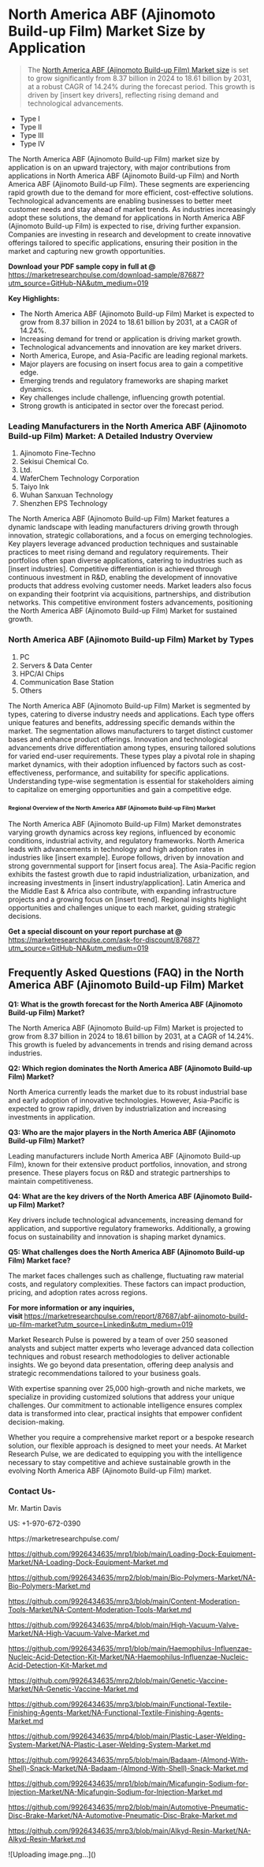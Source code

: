 <h1>North America ABF (Ajinomoto Build-up Film) Market&nbsp;Size by Application</h1><blockquote><p>The <a href="https://marketresearchpulse.com/download-sample/87687?utm_source=GitHub-NA&amp;utm_medium=019">North America ABF (Ajinomoto Build-up Film) Market size</a> is set to grow significantly from 8.37 billion in 2024 to 18.61 billion by 2031, at a robust CAGR of 14.24% during the forecast period. This growth is driven by [insert key drivers], reflecting rising demand and technological advancements.</p></blockquote><ul><li>Type I<li> Type II<li> Type III<li> Type IV</li></ul><p>The North America ABF (Ajinomoto Build-up Film) market size by application is on an upward trajectory, with major contributions from applications in North America ABF (Ajinomoto Build-up Film) and North America ABF (Ajinomoto Build-up Film). These segments are experiencing rapid growth due to the demand for more efficient, cost-effective solutions. Technological advancements are enabling businesses to better meet customer needs and stay ahead of market trends. As industries increasingly adopt these solutions, the demand for applications in North America ABF (Ajinomoto Build-up Film) is expected to rise, driving further expansion. Companies are investing in research and development to create innovative offerings tailored to specific applications, ensuring their position in the market and capturing new growth opportunities.</p><p><strong>Download your PDF sample copy in full at @ </strong><a href="https://marketresearchpulse.com/download-sample/87687?utm_source=GitHub-NA&amp;utm_medium=019">https://marketresearchpulse.com/download-sample/87687?utm_source=GitHub-NA&amp;utm_medium=019</a></p><p><strong>Key Highlights: </strong></p><ul><li>The North America ABF (Ajinomoto Build-up Film) Market is expected to grow from 8.37 billion in 2024 to 18.61 billion by 2031, at a CAGR of 14.24%.</li><li>Increasing demand for trend or application is driving market growth.</li><li>Technological advancements and innovation are key market drivers.</li><li>North America, Europe, and Asia-Pacific are leading regional markets.</li><li>Major players are focusing on insert focus area to gain a competitive edge.</li><li>Emerging trends and regulatory frameworks are shaping market dynamics.</li><li>Key challenges include challenge, influencing growth potential.</li><li>Strong growth is anticipated in sector over the forecast period.</li></ul><h3>Leading Manufacturers in the North America ABF (Ajinomoto Build-up Film) Market: A Detailed Industry Overview</h3><ol><li>Ajinomoto Fine-Techno</li><li>Sekisui Chemical Co.</li><li>Ltd.</li><li>WaferChem Technology Corporation</li><li>Taiyo Ink</li><li>Wuhan Sanxuan Technology</li><li>Shenzhen EPS Technology</li></ol><div class="flex max-w-full flex-col flex-grow"><div class="min-h-8 text-message flex w-full flex-col items-end gap-2 whitespace-normal break-words [.text-message+&amp;]:mt-5" dir="auto" data-message-author-role="assistant" data-message-id="fd8432e4-4910-450d-b182-61b7bfb0a01f" data-message-model-slug="gpt-4o"><div class="flex w-full flex-col gap-1 empty:hidden first:pt-[3px]"><div class="markdown prose w-full break-words dark:prose-invert light"><p>The North America ABF (Ajinomoto Build-up Film) Market features a dynamic landscape with leading manufacturers driving growth through innovation, strategic collaborations, and a focus on emerging technologies. Key players leverage advanced production techniques and sustainable practices to meet rising demand and regulatory requirements. Their portfolios often span diverse applications, catering to industries such as [insert industries]. Competitive differentiation is achieved through continuous investment in R&amp;D, enabling the development of innovative products that address evolving customer needs. Market leaders also focus on expanding their footprint via acquisitions, partnerships, and distribution networks. This competitive environment fosters advancements, positioning the North America ABF (Ajinomoto Build-up Film) Market for sustained growth.</p></div></div></div></div><h3>North America ABF (Ajinomoto Build-up Film) Market by Types</h3><ol><li>PC<li> Servers & Data Center<li> HPC/AI Chips<li> Communication Base Station<li> Others</li></ol><div class="flex max-w-full flex-col flex-grow"><div class="min-h-8 text-message flex w-full flex-col items-end gap-2 whitespace-normal break-words [.text-message+&amp;]:mt-5" dir="auto" data-message-author-role="assistant" data-message-id="084470be-0bb7-4664-bddf-5156b4f41249" data-message-model-slug="gpt-4o-mini"><div class="flex w-full flex-col gap-1 empty:hidden first:pt-[3px]"><div class="markdown prose w-full break-words dark:prose-invert light"><p>The North America ABF (Ajinomoto Build-up Film) Market is segmented by types, catering to diverse industry needs and applications. Each type offers unique features and benefits, addressing specific demands within the market. The segmentation allows manufacturers to target distinct customer bases and enhance product offerings. Innovation and technological advancements drive differentiation among types, ensuring tailored solutions for varied end-user requirements. These types play a pivotal role in shaping market dynamics, with their adoption influenced by factors such as cost-effectiveness, performance, and suitability for specific applications. Understanding type-wise segmentation is essential for stakeholders aiming to capitalize on emerging opportunities and gain a competitive edge.</p></div></div></div></div><h3><span style="font-size: 11px;">Regional Overview of the North America ABF (Ajinomoto Build-up Film) Market</span></h3><div class="flex max-w-full flex-col flex-grow"><div class="min-h-8 text-message flex w-full flex-col items-end gap-2 whitespace-normal break-words [.text-message+&amp;]:mt-5" dir="auto" data-message-author-role="assistant" data-message-id="e9038762-ce64-4e30-91c9-9bd413514231" data-message-model-slug="gpt-4o-mini"><div class="flex w-full flex-col gap-1 empty:hidden first:pt-[3px]"><div class="markdown prose w-full break-words dark:prose-invert light"><p>The North America ABF (Ajinomoto Build-up Film) Market demonstrates varying growth dynamics across key regions, influenced by economic conditions, industrial activity, and regulatory frameworks. North America leads with advancements in technology and high adoption rates in industries like [insert example]. Europe follows, driven by innovation and strong governmental support for [insert focus area]. The Asia-Pacific region exhibits the fastest growth due to rapid industrialization, urbanization, and increasing investments in [insert industry/application]. Latin America and the Middle East &amp; Africa also contribute, with expanding infrastructure projects and a growing focus on [insert trend]. Regional insights highlight opportunities and challenges unique to each market, guiding strategic decisions.</p></div></div></div></div><p><strong>Get a special discount on your report purchase at @ </strong><a href="https://marketresearchpulse.com/ask-for-discount/87687?utm_source=GitHub-NA&amp;utm_medium=019">https://marketresearchpulse.com/ask-for-discount/87687?utm_source=GitHub-NA&amp;utm_medium=019</a></p><h2>Frequently Asked Questions (FAQ) in the North America ABF (Ajinomoto Build-up Film) Market</h2><p><strong>Q1: What is the growth forecast for the North America ABF (Ajinomoto Build-up Film) Market?</strong></p><p>The North America ABF (Ajinomoto Build-up Film) Market is projected to grow from 8.37 billion in 2024 to 18.61 billion by 2031, at a CAGR of 14.24%. This growth is fueled by advancements in trends and rising demand across industries.</p><p><strong>Q2: Which region dominates the North America ABF (Ajinomoto Build-up Film) Market?</strong></p><p>North America currently leads the market due to its robust industrial base and early adoption of innovative technologies. However, Asia-Pacific is expected to grow rapidly, driven by industrialization and increasing investments in application.</p><p><strong>Q3: Who are the major players in the North America ABF (Ajinomoto Build-up Film) Market?</strong></p><p>Leading manufacturers include North America ABF (Ajinomoto Build-up Film), known for their extensive product portfolios, innovation, and strong presence. These players focus on R&amp;D and strategic partnerships to maintain competitiveness.</p><p><strong>Q4: What are the key drivers of the North America ABF (Ajinomoto Build-up Film) Market?</strong></p><p>Key drivers include technological advancements, increasing demand for application, and supportive regulatory frameworks. Additionally, a growing focus on sustainability and innovation is shaping market dynamics.</p><p><strong>Q5: What challenges does the North America ABF (Ajinomoto Build-up Film) Market face?</strong></p><p>The market faces challenges such as challenge, fluctuating raw material costs, and regulatory complexities. These factors can impact production, pricing, and adoption rates across regions.</p><p><strong>For more information or any inquiries, visit&nbsp;</strong><a href="https://marketresearchpulse.com/report/87687/abf-ajinomoto-build-up-film-market?utm_source=Linkedin&utm_medium=019">https://marketresearchpulse.com/report/87687/abf-ajinomoto-build-up-film-market?utm_source=Linkedin&utm_medium=019</a></p><p>Market Research Pulse is powered by a team of over 250 seasoned analysts and subject matter experts who leverage advanced data collection techniques and robust research methodologies to deliver actionable insights. We go beyond data presentation, offering deep analysis and strategic recommendations tailored to your business goals.</p><p>With expertise spanning over 25,000 high-growth and niche markets, we specialize in providing customized solutions that address your unique challenges. Our commitment to actionable intelligence ensures complex data is transformed into clear, practical insights that empower confident decision-making.</p><p>Whether you require a comprehensive market report or a bespoke research solution, our flexible approach is designed to meet your needs. At Market Research Pulse, we are dedicated to equipping you with the intelligence necessary to stay competitive and achieve sustainable growth in the evolving North America ABF (Ajinomoto Build-up Film) market.</p><h3><strong>Contact Us-</strong></h3><p>Mr. Martin Davis</p><p>US: +1-970-672-0390</p><p>https://marketresearchpulse.com/</p><p><a href="https://github.com/9926434635/mrp1/blob/main/Loading-Dock-Equipment-Market/NA-Loading-Dock-Equipment-Market.md">https://github.com/9926434635/mrp1/blob/main/Loading-Dock-Equipment-Market/NA-Loading-Dock-Equipment-Market.md</a></p><p><a href="https://github.com/9926434635/mrp2/blob/main/Bio-Polymers-Market/NA-Bio-Polymers-Market.md">https://github.com/9926434635/mrp2/blob/main/Bio-Polymers-Market/NA-Bio-Polymers-Market.md</a></p><p><a href="https://github.com/9926434635/mrp3/blob/main/Content-Moderation-Tools-Market/NA-Content-Moderation-Tools-Market.md">https://github.com/9926434635/mrp3/blob/main/Content-Moderation-Tools-Market/NA-Content-Moderation-Tools-Market.md</a></p><p><a href="https://github.com/9926434635/mrp4/blob/main/High-Vacuum-Valve-Market/NA-High-Vacuum-Valve-Market.md">https://github.com/9926434635/mrp4/blob/main/High-Vacuum-Valve-Market/NA-High-Vacuum-Valve-Market.md</a></p><p><a href="https://github.com/9926434635/mrp1/blob/main/Haemophilus-Influenzae-Nucleic-Acid-Detection-Kit-Market/NA-Haemophilus-Influenzae-Nucleic-Acid-Detection-Kit-Market.md">https://github.com/9926434635/mrp1/blob/main/Haemophilus-Influenzae-Nucleic-Acid-Detection-Kit-Market/NA-Haemophilus-Influenzae-Nucleic-Acid-Detection-Kit-Market.md</a></p><p><a href="https://github.com/9926434635/mrp2/blob/main/Genetic-Vaccine-Market/NA-Genetic-Vaccine-Market.md">https://github.com/9926434635/mrp2/blob/main/Genetic-Vaccine-Market/NA-Genetic-Vaccine-Market.md</a></p><p><a href="https://github.com/9926434635/mrp3/blob/main/Functional-Textile-Finishing-Agents-Market/NA-Functional-Textile-Finishing-Agents-Market.md">https://github.com/9926434635/mrp3/blob/main/Functional-Textile-Finishing-Agents-Market/NA-Functional-Textile-Finishing-Agents-Market.md</a></p><p><a href="https://github.com/9926434635/mrp4/blob/main/Plastic-Laser-Welding-System-Market/NA-Plastic-Laser-Welding-System-Market.md">https://github.com/9926434635/mrp4/blob/main/Plastic-Laser-Welding-System-Market/NA-Plastic-Laser-Welding-System-Market.md</a></p><p><a href="https://github.com/9926434635/mrp5/blob/main/Badaam-(Almond-With-Shell)-Snack-Market/NA-Badaam-(Almond-With-Shell)-Snack-Market.md">https://github.com/9926434635/mrp5/blob/main/Badaam-(Almond-With-Shell)-Snack-Market/NA-Badaam-(Almond-With-Shell)-Snack-Market.md</a></p><p><a href="https://github.com/9926434635/mrp1/blob/main/Micafungin-Sodium-for-Injection-Market/NA-Micafungin-Sodium-for-Injection-Market.md">https://github.com/9926434635/mrp1/blob/main/Micafungin-Sodium-for-Injection-Market/NA-Micafungin-Sodium-for-Injection-Market.md</a></p><p><a href="https://github.com/9926434635/mrp2/blob/main/Automotive-Pneumatic-Disc-Brake-Market/NA-Automotive-Pneumatic-Disc-Brake-Market.md">https://github.com/9926434635/mrp2/blob/main/Automotive-Pneumatic-Disc-Brake-Market/NA-Automotive-Pneumatic-Disc-Brake-Market.md</a></p><p><a href="https://github.com/9926434635/mrp3/blob/main/Alkyd-Resin-Market/NA-Alkyd-Resin-Market.md">https://github.com/9926434635/mrp3/blob/main/Alkyd-Resin-Market/NA-Alkyd-Resin-Market.md</a></p>
![Uploading image.png…]()
